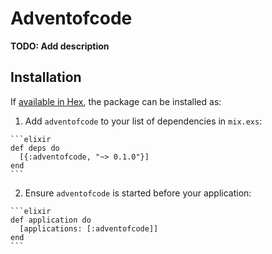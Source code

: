 # Adventofcode

**TODO: Add description**

## Installation

If [available in Hex](https://hex.pm/docs/publish), the package can be installed as:

  1. Add `adventofcode` to your list of dependencies in `mix.exs`:

    ```elixir
    def deps do
      [{:adventofcode, "~> 0.1.0"}]
    end
    ```

  2. Ensure `adventofcode` is started before your application:

    ```elixir
    def application do
      [applications: [:adventofcode]]
    end
    ```

